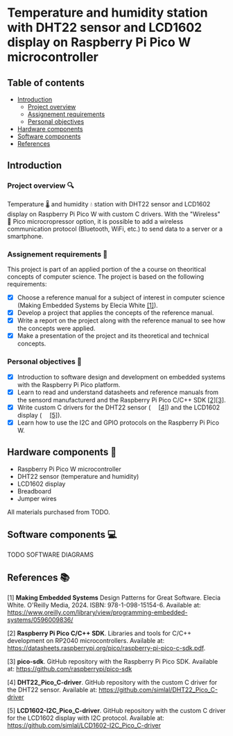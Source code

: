 # Temperature and humidity station with DHT22 sensor and LCD1602 display on Raspberry Pi Pico W microcontroller

## Table of contents
- [Introduction](#introduction)
  - [Project overview](#project-overview-mag)
  - [Assignement requirements](#assignement-requirements-memo)
  - [Personal objectives](#personal-objectives-dart)
- [Hardware components](#hardware-components-wrench)
- [Software components](#software-components-computer)
- [References](#references-books)

## Introduction

### Project overview :mag:
Temperature :thermometer: and humidity :droplet: station with DHT22 sensor and LCD1602 display on Raspberry Pi Pico W with custom C drivers. 
With the "Wireless" :satellite: Pico microcropressor option, it is possible to add a wireless communication protocol (Bluetooth, WiFi, etc.) to send data to a server or a smartphone.

### Assignement requirements :memo:
This project is part of an applied portion of the a course on theoritical 
concepts of computer science. The project is based on the following requirements:
- [x] Choose a reference manual for a subject of interest in computer science (Making Embedded Systems by Elecia White [[1]](#1)).
- [x] Develop a project that applies the concepts of the reference manual.
- [x] Write a report on the project along with the reference manual to see how the concepts were applied.
- [x] Make a presentation of the project and its theoretical and technical concepts.

### Personal objectives :dart:
- [x] Introduction to software design and development on embedded systems with the Raspberry Pi Pico platform.
- [x] Learn to read and understand datasheets and reference manuals from the sensord manufacturerd and the Raspberry Pi Pico C/C++ SDK [[2]](#2)[[3]](#3).
- [x] Write custom C drivers for the DHT22 sensor (<img src="https://cdn.jsdelivr.net/gh/devicons/devicon@latest/icons/github/github-original.svg" width=14> [[4]](#4)) and the LCD1602 display (<img src="https://cdn.jsdelivr.net/gh/devicons/devicon@latest/icons/github/github-original.svg" width=14> [[5]](#5)).
- [x] Learn how to use the I2C and GPIO protocols on the Raspberry Pi Pico W.

## Hardware components :wrench:
- Raspberry Pi Pico W microcontroller
- DHT22 sensor (temperature and humidity)
- LCD1602 display
- Breadboard
- Jumper wires

All materials purchased from TODO.
<!-- TODO Hardware diagram -->

## Software components :computer:
TODO SOFTWARE DIAGRAMS

## References :books:
<!-- As numbered footnotes-->
<a id="1">[1]</a> **Making Embedded Systems** Design Patterns for Great Software. Elecia White. O'Reilly Media, 2024. ISBN: 978-1-098-15154-6. Available at: https://www.oreilly.com/library/view/programming-embedded-systems/0596009836/ 

<a id="2">[2]</a> **Raspberry Pi Pico C/C++ SDK**. Libraries and tools for C/C++ development on RP2040 microcontrollers. Available at: https://datasheets.raspberrypi.org/pico/raspberry-pi-pico-c-sdk.pdf.

<a id="3">[3]</a> **pico-sdk**. GitHub repository with the Raspberry Pi Pico SDK. Available at: https://github.com/raspberrypi/pico-sdk

<a id="4">[4]</a> **DHT22_Pico_C-driver**. GitHub repository with the custom C driver for the DHT22 sensor. Available at: https://github.com/simlal/DHT22_Pico_C-driver

<a id="5">[5]</a> **LCD1602-I2C_Pico_C-driver**. GitHub repository with the custom C driver for the LCD1602 display with I2C protocol. Available at: https://github.com/simlal/LCD1602-I2C_Pico_C-driver


